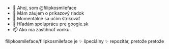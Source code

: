 - 👋 Ahoj, som @filipkosmileface
- 👀 Mám záujem o príkazový riadok
- 🌱 Momentálne sa učím štrikovať
- 💞️ Hľadám spoluprácu pre google.sk
- 📫 Ako ma zastihnúť vonku.

filipkosmileface/filipkosmileface je ✨ špeciálny ✨ repozitár, pretože pretože 
